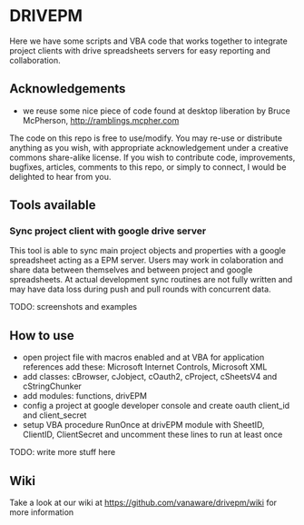 DRIVEPM
=======

Here we have some scripts and VBA code that works together to integrate project clients with drive spreadsheets servers for easy reporting and collaboration.

Acknowledgements
------ 

+ we reuse some nice piece of code found at desktop liberation by Bruce McPherson, http://ramblings.mcpher.com

The code on this repo is free to use/modify. You may re-use or distribute anything as you wish, with appropriate acknowledgement under a creative commons share-alike license.
If you wish to contribute code, improvements, bugfixes, articles, comments to this repo, or simply to connect, I would be delighted to hear from you.

Tools available
------ 


### Sync project client with google drive server ###

This tool is able to sync main project objects and properties with a google spreadsheet acting as a EPM server.
Users may work in colaboration and share data between themselves and between project and google spreadsheets.
At actual development sync routines are not fully written and may have data loss during push and pull rounds with concurrent data. 

TODO: screenshots and examples

How to use
------ 

+ open project file with macros enabled and at VBA for application references add these: Microsoft Internet Controls, Microsoft XML
+ add classes: cBrowser, cJobject, cOauth2, cProject, cSheetsV4 and cStringChunker
+ add modules: functions, drivEPM
+ config a project at google developer console and create oauth client_id and client_secret
+ setup VBA procedure RunOnce at drivEPM module with SheetID, ClientID, ClientSecret and uncomment these lines to run at least once

TODO: write more stuff here

Wiki
------ 
Take a look at our wiki at https://github.com/vanaware/drivepm/wiki for more information
